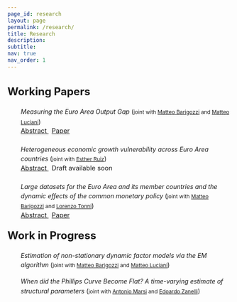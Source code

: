 ```yaml
---
page_id: research
layout: page
permalink: /research/
title: Research
description:
subtitle: 
nav: true
nav_order: 1
---
```


<!-- Styles for collapsible sections -->
<style>
  /* Force the title color with more specificity */
  .projects h2.category {
    cursor: default; /* Remove pointer cursor */
    font-weight: bold; /* Make titles bold */
    font-size: 1.5rem; /* Increase font size slightly, more than before but not as large */
  }

  /* When the theme is light, use purple color */
  html[data-theme="light"] .projects h2.category {
    color: var(--global-theme-color, #9b59b6) !important;  /* Use the theme's purple color */
  }

  /* When the theme is dark, use light blue/cyan color */
  html[data-theme="dark"] .projects h2.category {
    color: var(--global-theme-color, #00bcd4) !important; /* Use the theme's cyan/light blue color */
  }

  #content-2, #content-1, #abstract-1, #abstract-2 {
    display: block; /* Always visible now */
  }

  .b {
    font-weight: bold;
  }

  .paper {
  margin-bottom: 40px; /* Add space between papers */
  }

  /* Make Abstract stay on top of the dropdown */
  .abstract-container {
    position: relative;
  }

  .abstract-link {
    position: absolute;
    top: 0;
    left: 30px;
    font-size: 11pt;
    cursor: pointer;
  }

  #abstract-1, #abstract-2, #abstract-3 {
    display: none;
    padding-left: 30px;
    padding-bottom: 10px; /* Space between abstract text and keywords */
    padding-top: 10px; /* Space between abstract text and keywords */
    line-height: 12pt;
    font-size: 10pt;
    margin-top: 20px; /* Space between "Abstract" and the abstract content */
  }

   /* Fix space between Abstract link and text */
  .abstract-container {
    margin-bottom: 10px; /* Adds consistent space above the abstract text */
  }

    /* Add space specifically between abstract text and keywords */
  #abstract-1 div, #abstract-2 div, #abstract-3 div {
    margin-top: 10px; /* Space above keywords section */
  }

  .abstract-container > .abstract-link + #abstract-1,
  .abstract-container > .abstract-link + #abstract-2, 
  .abstract-container > .abstract-link + #abstract-3 {
    margin-top: 20px; /* Fix space immediately after "Abstract" button */
  }
  
  #content-1, #content-2, #content-3 {
    margin-top: 20px;
    margin-bottom: 20px;
  }

  /* Reduce font size for text inside round brackets */
  .bracket-text {
    font-size: 0.85em; /* Slightly smaller font size */
  }

  .work-in-progress {
    margin-bottom: 15px; /* Smaller spacing for Work In Progress */
  }
  
</style>

<!-- PROJECTS SECTION -->
<div class="projects">
  <h2 class="category">
    Working Papers
  </h2>
</div>

<!-- WORKING PAPERS -->
<div id="content-2">
  <div class="paper">
  <div style="margin: 0; padding: 0; position: relative;">
    <div style="display: inline-block; padding-left: 30px; line-height: 16pt;">
      <span><i>Measuring the Euro Area Output Gap</i> (<span class="bracket-text">joint with 
        <a href="https://www.barigozzi.eu/Home.html">Matteo Barigozzi</a> and 
        <a href="https://sites.google.com/site/lucianimatteo/">Matteo Luciani</a></span>)
      </span>
    </div>
    <!-- ABSTRACT -->
    <div class="abstract-container">
      <div class="abstract-link">
        <a href="javascript:void(0);" id="toggle-abstract-1" onclick="toggleAbstract('abstract-1')">
          <i class="fa-solid fa-chevron-right fa-2xs"></i> Abstract
        </a>
        <span style="font-size: 11pt; padding-left: 7px; color: var(--global-theme-color);">
          <a href="https://www.federalreserve.gov/econres/feds/measuring-the-euro-area-output-gap.htm">Paper</a>
        </span>
      </div>
      <div id="abstract-1">
        We measure the Euro Area (EA) output gap and potential output using a non-stationary dynamic
        factor model estimated on a large dataset of macroeconomic and financial variables. From 2012
        to 2023, we estimate that the EA economy was tighter than the European Commission and the
        International Monetary Fund estimate, suggesting that the slow EA growth is the result of a
        potential output issue, not a business cycle issue. Moreover, we find that credit indicators are
        crucial for pinning down the output gap, as excluding them leads to estimating a lower output
        gap in periods of debt build-up and a higher gap in periods of deleveraging.
        <br>
        <div>
          <b>Keywords:</b> output gap, factor models, large-dimensional data, non-stationarity, COVID19
        </div>
      </div>
    </div>
  </div>
  </div>

  
  <div class="paper">
  <div style="margin: 0; padding: 0; position: relative;">
    <div style="display: inline-block; padding-left: 30px; line-height: 16pt;">
      <span><i>Heterogeneous economic growth vulnerability across Euro Area countries</i> (<span class="bracket-text">joint with 
        <a href="https://sites.google.com/view/esther-ruiz-ortega">Esther Ruiz</a></span>)
      </span>
    </div>
    <!-- ABSTRACT -->
    <div class="abstract-container">
      <div class="abstract-link">
        <a href="javascript:void(0);" id="toggle-abstract-3" onclick="toggleAbstract('abstract-3')">
          <i class="fa-solid fa-chevron-right fa-2xs"></i> Abstract
        </a>
        <span style="font-size: 11pt; padding-left: 7px; color: var(--global-theme-color);"> Draft available soon </span>
      </div>
      <div id="abstract-3">
        We analyze economic growth vulnerability across the four largest Euro Area (EA) countries, focusing on the lower quantiles of GDP growth under stressed macroeconomic and financial conditions, both within and across countries. Vulnerability is found to behigher in countries either more exposed to EA-wide economic conditions, as Germany, or with large country-specific sectoral dynamics, as Spain. Stress tests highlight that (i) financial factors significantly amplify adverse macroeconomic conditions, and (ii) even severe sectoral shocks, whether common or country-specific, fail to fully explain the observed low vulnerability during systemic stress. Our results underscore the importance of monitoring both local and EA-wide macro-financial conditions to design effective policies for mitigating growth vulnerability.
        <br>
        <div>
          <b>Keywords:</b> growth-in-stress, factor models, quantile regression, large-dimensional data
        </div>
      </div>
    </div>
  </div>
  </div>

  <div class="paper">
  <div style="margin: 0; padding: 0; position: relative;">
    <div style="display: inline-block; padding-left: 30px; line-height: 16pt;">
      <span><i>Large datasets for the Euro Area and its member countries and the dynamic effects of the common monetary policy</i> (<span class="bracket-text">joint with 
        <a href="https://www.barigozzi.eu/Home.html">Matteo Barigozzi</a> and 
        <a href="https://sites.google.com/view/lorenzotonni/home-page?authuser=0">Lorenzo Tonni</a></span>)
      </span>
    </div>
    <!-- ABSTRACT -->
    <div class="abstract-container">
      <div class="abstract-link">
        <a href="javascript:void(0);" id="toggle-abstract-2" onclick="toggleAbstract('abstract-2')">
          <i class="fa-solid fa-chevron-right fa-2xs"></i> Abstract
        </a>
        <span style="font-size: 11pt; padding-left: 7px; color: var(--global-theme-color);"> <a href="https://arxiv.org/abs/2410.05082">Paper</a></span>
      </div>
      <div id="abstract-2">
        We present and describe a new publicly available large dataset which encompasses quarterly and monthly macroeconomic time series for both the Euro Area (EA) as a whole and its ten primary member countries. The dataset, which is called EA-MD-QD, includes more than 800 time    series and spans the period from January 2000 to the latest available month. Since January 2024 EA-MD-QD is updated on a monthly basis and constantly revised, making it an essential resource for conducting policy analysis related to economic outcomes in the EA. To illustrate the usefulness of EA-MD-QD, we study the country specific Impulse Responses of the EA wide monetary policy shock by means of the Common Component VAR plus either Instrumental Variables or Sign Restrictions identification schemes. The results reveal asymmetries in the transmission of the monetary policy shock across countries, particularly between core and peripheral countries. Additionally, we find comovements across Euro Area countries' business cycles to be driven mostly by real variables, compared to nominal ones.
        <br>
        <div>
          <b>Keywords:</b> factor models, large-dimensional data, monetary policy, CC-SVAR
        </div>
      </div>
    </div>
  </div>
  </div>
 
</div>


<!-- WORK IN PROGRESS SECTION -->
<div class="projects">
  <h2 class="category">
    Work in Progress
  </h2>
</div>

<div id="content-1">
  <div class="work-in-progress">
    <div style="margin: 0; padding: 0; position: relative;">
      <div style="display: inline-block; padding-left: 30px; line-height: 16pt;">
       <span><i>Estimation of non-stationary dynamic factor models via the EM algorithm</i> (<span class="bracket-text">joint with 
        <a href="https://www.barigozzi.eu/Home.html">Matteo Barigozzi</a> and 
        <a href="https://sites.google.com/site/lucianimatteo/">Matteo Luciani</a></span>)
      </span>
      </div>
    </div>
  </div>

  <div class="work-in-progress">
    <div style="margin: 0; padding: 0; position: relative;">
      <div style="display: inline-block; padding-left: 30px; line-height: 16pt;">
        <span><i>When did the Phillips Curve Become Flat? A time-varying estimate of structural parameters</i> (<span class="bracket-text">joint with 
        <a href="https://sites.google.com/view/antoniomarsi/home">Antonio Marsi</a> and 
        <a href="https://edoardozanelli.github.io">Edoardo Zanelli</a></span>)
      </span>
      </div>
    </div>
  </div>
</div>

<!-- JavaScript for Abstract Toggle -->
<script>
  function toggleAbstract(id) {
    const element = document.getElementById(id);
    element.style.display = element.style.display === "none" ? "inline-block" : "none";
  }
</script>

<!-- FontAwesome Icons -->
<link href="https://cdnjs.cloudflare.com/ajax/libs/font-awesome/6.0.0/css/all.min.css" rel="stylesheet">
